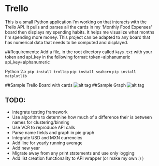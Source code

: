 # Trello
This is a small Python application I'm working on that interacts with the Trello API. It pulls and parses all the cards in my 'Monthly Food Expenses' board then displays my spending habits. It helps me visualize what months I'm spending more money. This project can be adapted to any board that has numerical data that needs to be computed and displayed.



##Requirements:
Add a file, in the root directory called `keys.txt` with your token and api_key in the following format:
token=alphanumeric
api_key=alphanumeric

Python 2.x
`pip install trollop`
`pip install seaborn`
`pip install matplotlib`


##Sample Trello Board with cards
![alt tag](https://raw.githubusercontent.com/211217613/trello-scraper/master/images/trello_screenshot.png)
##Sample Graph
![alt tag](https://raw.githubusercontent.com/211217613/trello-scraper/master/images/graph.png)

## TODO:
- Integrate testing framework
- Use algorithm to determine how much of a difference their is between names for clustering/binning
- Use VCR to reproduce API calls
- Parse name fields and graph in pie graph
- Integrate USD and MXN currencies
- Add line for yearly running average
- Add new year
- Migrate away from any print statements and use only logging
- Add list creation functionality to API wrapper (or make my own :) )
